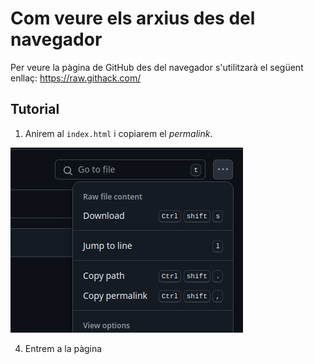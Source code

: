 # Com veure els arxius des del navegador

Per veure la pàgina de GitHub des del navegador s'utilitzarà el següent enllaç: https://raw.githack.com/

## Tutorial

1. Anirem al `index.html` i copiarem el _permalink_.

![permalink](img/permalink.png)

4. Entrem a la pàgina 
